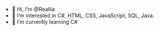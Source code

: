 - 👋 Hi, I’m @Reallia
- 👀 I’m interested in C#, HTML, CSS, JavaScript, SQL, Java.
- 🌱 I’m currently learning C#
<!--- 💞️ I’m looking to collaborate on ...
- 📫 How to reach me ...
--->

<!---
Reallia/Reallia is a ✨ special ✨ repository because its `README.md` (this file) appears on your GitHub profile.
You can click the Preview link to take a look at your changes.
--->
